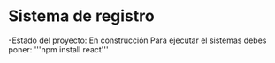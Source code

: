 <h1>Sistema de registro</h1>
-Estado del proyecto: En construcción
Para ejecutar el sistemas debes poner: 
'''npm install react'''
